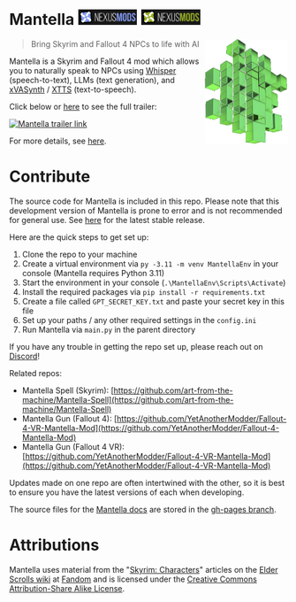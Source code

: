 # Mantella <a href="https://www.nexusmods.com/skyrimspecialedition/mods/98631" target="_blank" style="padding-right: 8px;"><img src="./img/nexus_mods_link.png" alt="Mantella Skyrim Nexus Mods link" width="auto" height="28"/></a><a href="https://www.nexusmods.com/fallout4/mods/79747" target="_blank"><img src="./img/nexus_mods_fallout4_link.png" alt="Mantella Fallout 4 Nexus Mods link" width="auto" height="28"/></a>

<img src="./img/mantella_logo_github.png" align="right" alt="Mantella logo" width="150" height="auto">

> Bring Skyrim and Fallout 4 NPCs to life with AI

Mantella is a Skyrim and Fallout 4 mod which allows you to naturally speak to NPCs using [Whisper](https://github.com/openai/whisper) (speech-to-text), LLMs (text generation), and [xVASynth](https://github.com/DanRuta/xVA-Synth) / [XTTS](https://www.nexusmods.com/skyrimspecialedition/mods/113445) (text-to-speech).  

Click below or [here](https://youtu.be/FLmbd48r2Wo?si=QLe2_E1CogpxlaS1) to see the full trailer:

<a href="https://youtu.be/FLmbd48r2Wo?si=QLe2_E1CogpxlaS1
" target="_blank"><img src="./img/mantella_trailer.gif"
alt="Mantella trailer link" width="auto" height="220"/></a>

For more details, see [here](https://art-from-the-machine.github.io/Mantella/index.html).

# Contribute
The source code for Mantella is included in this repo. Please note that this development version of Mantella is prone to error and is not recommended for general use. See [here](https://www.nexusmods.com/skyrimspecialedition/mods/98631) for the latest stable release.

Here are the quick steps to get set up:

1. Clone the repo to your machine
2. Create a virtual environment via `py -3.11 -m venv MantellaEnv` in your console (Mantella requires Python 3.11)
3. Start the environment in your console (`.\MantellaEnv\Scripts\Activate`)
4. Install the required packages via `pip install -r requirements.txt`
5. Create a file called `GPT_SECRET_KEY.txt` and paste your secret key in this file
6. Set up your paths / any other required settings in the `config.ini`
7. Run Mantella via `main.py` in the parent directory

If you have any trouble in getting the repo set up, please reach out on [Discord](https://discord.gg/Q4BJAdtGUE)!

Related repos:
- Mantella Spell (Skyrim): [https://github.com/art-from-the-machine/Mantella-Spell](https://github.com/art-from-the-machine/Mantella-Spell)
- Mantella Gun (Fallout 4): [https://github.com/YetAnotherModder/Fallout-4-VR-Mantella-Mod](https://github.com/YetAnotherModder/Fallout-4-Mantella-Mod)
- Mantella Gun (Fallout 4 VR): [https://github.com/YetAnotherModder/Fallout-4-VR-Mantella-Mod](https://github.com/YetAnotherModder/Fallout-4-VR-Mantella-Mod)

Updates made on one repo are often intertwined with the other, so it is best to ensure you have the latest versions of each when developing.

The source files for the [Mantella docs](https://art-from-the-machine.github.io/Mantella) are stored in the [gh-pages branch](https://github.com/art-from-the-machine/Mantella/tree/gh-pages).

# Attributions
Mantella uses material from the "[Skyrim: Characters](https://elderscrolls.fandom.com/wiki/Category:Skyrim:_Characters)" articles on the [Elder Scrolls wiki](https://elderscrolls.fandom.com/wiki/The_Elder_Scrolls_Wiki) at [Fandom](https://www.fandom.com/) and is licensed under the [Creative Commons Attribution-Share Alike License](https://creativecommons.org/licenses/by-sa/3.0/).
